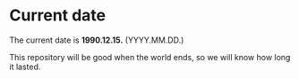 # Current date

The current date is **1990.12.15.** (YYYY.MM.DD.)

This repository will be good when the world ends, so we will know how long it lasted.